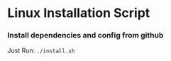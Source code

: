 # Linux Installation Script

### Install dependencies and config from github

Just Run: 
` ./install.sh `
